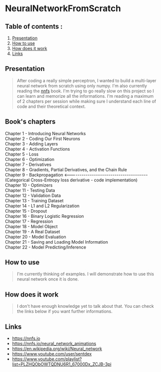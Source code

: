 # NeuralNetworkFromScratch

## Table of contents :

1. [Presentation](#presentation-)
3. [How to use](#how-to-use-)
2. [How does it work](#how-does-it-work-)
4. [Links](#links-)

## Presentation

>After coding a really simple perceptron, I wanted to build a multi-layer neural network from scratch using only numpy. I'm also currently reading the [nnfs](https://nnfs.io) book. I'm trying to go really slow on this project so I can learn and memorize all the informations. I'm reading a maximum of 2 chapters per session while making sure I understand each line of code and their theoretical context.

## Book's chapters 

Chapter 1 - Introducing Neural Networks<br>
Chapter 2 - Coding Our First Neurons<br>
Chapter 3 - Adding Layers<br>
Chapter 4 - Activation Functions<br>
Chapter 5 - Loss<br>
Chapter 6 - Optimization<br>
Chapter 7 - Derivatives<br>
Chapter 8 - Gradients, Partial Derivatives, and the Chain Rule<br>
Chapter 9 - Backpropagation <---------------------------------------- (Categorical Cross-Entropy loss derivative - code implementation)<br>
Chapter 10 - Optimizers<br>
Chapter 11 - Testing Data<br>
Chapter 12 - Validation Data<br>
Chapter 13 - Training Dataset<br>
Chapter 14 - L1 and L2 Regularization<br>
Chapter 15 - Dropout<br>
Chapter 16 - Binary Logistic Regression<br>
Chapter 17 - Regression<br>
Chapter 18 - Model Object<br>
Chapter 19 - A Real Dataset<br>
Chapter 20 - Model Evaluation<br>
Chapter 21 - Saving and Loading Model Information<br>
Chapter 22 - Model Predicting/Inference

## How to use

>I'm currently thinking of examples. I will demonstrate how to use this neural network once it is done.

## How does it work

>I don't have enough knowledge yet to talk about that. You can check the links below if you want further informations.
 
## Links

- https://nnfs.io
- https://nnfs.io/neural_network_animations
- https://en.wikipedia.org/wiki/Neural_network
- https://www.youtube.com/user/sentdex
- https://www.youtube.com/playlist?list=PLZHQObOWTQDNU6R1_67000Dx_ZCJB-3pi
